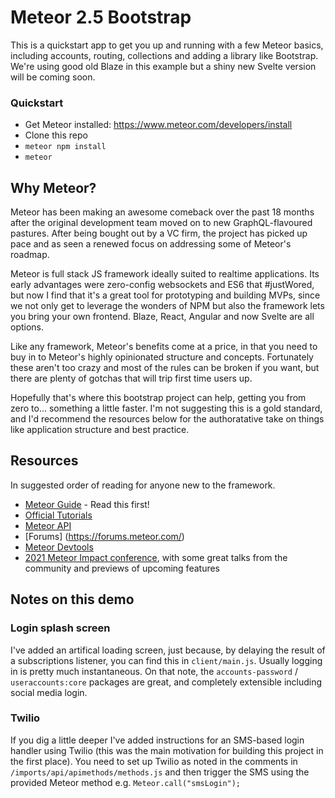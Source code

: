 # Meteor 2.5 Bootstrap

This is a quickstart app to get you up and running with a few Meteor basics, including accounts, routing, collections and adding a library like Bootstrap. We're using good old Blaze in this example but a shiny new Svelte version will be coming soon.

### Quickstart

- Get Meteor installed: https://www.meteor.com/developers/install
- Clone this repo
- `meteor npm install`
- `meteor`

## Why Meteor?

Meteor has been making an awesome comeback over the past 18 months after the original development team moved on to new GraphQL-flavoured pastures. After being bought out by a VC firm, the project has picked up pace and as seen a renewed focus on addressing some of Meteor's roadmap.

Meteor is full stack JS framework ideally suited to realtime applications. Its early advantages were zero-config websockets and ES6 that #justWored, but now I find that it's a great tool for prototyping and building MVPs, since we not only get to leverage the wonders of NPM but also the framework lets you bring your own frontend. Blaze, React, Angular and now Svelte are all options.

Like any framework, Meteor's benefits come at a price, in that you need to buy in to Meteor's highly opinionated structure and concepts. Fortunately these aren't too crazy and most of the rules can be broken if you want, but there are plenty of gotchas that will trip first time users up.

Hopefully that's where this bootstrap project can help, getting you from zero to... something a little faster. I'm not suggesting this is a gold standard, and I'd recommend the resources below for the authoratative take on things like application structure and best practice.

## Resources

In suggested order of reading for anyone new to the framework.

- [Meteor Guide](https://guide.meteor.com/) - Read this first!
- [Official Tutorials](https://www.meteor.com/developers/tutorials)
- [Meteor API](https://docs.meteor.com/#/full/)
- [Forums] (https://forums.meteor.com/)
- [Meteor Devtools](https://chrome.google.com/webstore/detail/meteor-devtools-evolved/ibniinmoafhgbifjojidlagmggecmpgf?hl=en)
- [2021 Meteor Impact conference](https://impact.meteor.com/), with some great talks from the community and previews of upcoming features

## Notes on this demo

### Login splash screen

I've added an artifical loading screen, just because, by delaying the result of a subscriptions listener, you can find this in `client/main.js`. Usually logging in is pretty much instantaneous. On that note, the `accounts-password` / `useraccounts:core` packages are great, and completely extensible including social media login.

### Twilio

If you dig a little deeper I've added instructions for an SMS-based login handler using Twilio (this was the main motivation for building this project in the first place). You need to set up Twilio as noted in the comments in `/imports/api/apimethods/methods.js` and then trigger the SMS using the provided Meteor method e.g. `Meteor.call("smsLogin");`
